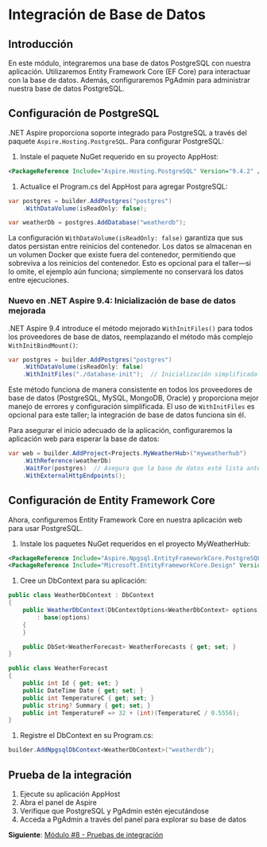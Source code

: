 # Integración de Base de Datos

## Introducción

En este módulo, integraremos una base de datos PostgreSQL con nuestra aplicación. Utilizaremos Entity Framework Core (EF Core) para interactuar con la base de datos. Además, configuraremos PgAdmin para administrar nuestra base de datos PostgreSQL.

## Configuración de PostgreSQL

.NET Aspire proporciona soporte integrado para PostgreSQL a través del paquete `Aspire.Hosting.PostgreSQL`. Para configurar PostgreSQL:

1. Instale el paquete NuGet requerido en su proyecto AppHost:

```xml
<PackageReference Include="Aspire.Hosting.PostgreSQL" Version="9.4.2" />
```

1. Actualice el Program.cs del AppHost para agregar PostgreSQL:

```csharp
var postgres = builder.AddPostgres("postgres")
    .WithDataVolume(isReadOnly: false);

var weatherDb = postgres.AddDatabase("weatherdb");
```

La configuración `WithDataVolume(isReadOnly: false)` garantiza que sus datos persistan entre reinicios del contenedor. Los datos se almacenan en un volumen Docker que existe fuera del contenedor, permitiendo que sobreviva a los reinicios del contenedor. Esto es opcional para el taller—si lo omite, el ejemplo aún funciona; simplemente no conservará los datos entre ejecuciones.

### Nuevo en .NET Aspire 9.4: Inicialización de base de datos mejorada

.NET Aspire 9.4 introduce el método mejorado `WithInitFiles()` para todos los proveedores de base de datos, reemplazando el método más complejo `WithInitBindMount()`:

```csharp
var postgres = builder.AddPostgres("postgres")
    .WithDataVolume(isReadOnly: false)
    .WithInitFiles("./database-init");  // Inicialización simplificada desde archivos
```

Este método funciona de manera consistente en todos los proveedores de base de datos (PostgreSQL, MySQL, MongoDB, Oracle) y proporciona mejor manejo de errores y configuración simplificada. El uso de `WithInitFiles` es opcional para este taller; la integración de base de datos funciona sin él.

Para asegurar el inicio adecuado de la aplicación, configuraremos la aplicación web para esperar la base de datos:

```csharp
var web = builder.AddProject<Projects.MyWeatherHub>("myweatherhub")
    .WithReference(weatherDb)
    .WaitFor(postgres)  // Asegura que la base de datos esté lista antes de que inicie la app
    .WithExternalHttpEndpoints();
```

## Configuración de Entity Framework Core

Ahora, configuremos Entity Framework Core en nuestra aplicación web para usar PostgreSQL.

1. Instale los paquetes NuGet requeridos en el proyecto MyWeatherHub:

```xml
<PackageReference Include="Aspire.Npgsql.EntityFrameworkCore.PostgreSQL" Version="9.4.0" />
<PackageReference Include="Microsoft.EntityFrameworkCore.Design" Version="9.0.0" />
```

1. Cree un DbContext para su aplicación:

```csharp
public class WeatherDbContext : DbContext
{
    public WeatherDbContext(DbContextOptions<WeatherDbContext> options)
        : base(options)
    {
    }

    public DbSet<WeatherForecast> WeatherForecasts { get; set; }
}

public class WeatherForecast
{
    public int Id { get; set; }
    public DateTime Date { get; set; }
    public int TemperatureC { get; set; }
    public string? Summary { get; set; }
    public int TemperatureF => 32 + (int)(TemperatureC / 0.5556);
}
```

1. Registre el DbContext en su Program.cs:

```csharp
builder.AddNpgsqlDbContext<WeatherDbContext>("weatherdb");
```

## Prueba de la integración

1. Ejecute su aplicación AppHost
1. Abra el panel de Aspire
1. Verifique que PostgreSQL y PgAdmin estén ejecutándose
1. Acceda a PgAdmin a través del panel para explorar su base de datos

**Siguiente**: [Módulo #8 - Pruebas de integración](8-integration-testing.md)
